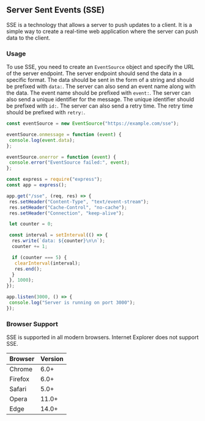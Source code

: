 ## Server Sent Events (SSE)

SSE is a technology that allows a server to push updates to a client. It is a simple way to create a real-time web application where the server can push data to the client.

### Usage

To use SSE, you need to create an `EventSource` object and specify the URL of the server endpoint. The server endpoint should send the data in a specific format. The data should be sent in the form of a string and should be prefixed with `data:`. The server can also send an event name along with the data. The event name should be prefixed with `event:`. The server can also send a unique identifier for the message. The unique identifier should be prefixed with `id:`. The server can also send a retry time. The retry time should be prefixed with `retry:`.

```javascript
const eventSource = new EventSource("https://example.com/sse");

eventSource.onmessage = function (event) {
 console.log(event.data);
};

eventSource.onerror = function (event) {
 console.error("EventSource failed:", event);
};
```

```javascript
const express = require("express");
const app = express();

app.get("/sse", (req, res) => {
 res.setHeader("Content-Type", "text/event-stream");
 res.setHeader("Cache-Control", "no-cache");
 res.setHeader("Connection", "keep-alive");

 let counter = 0;

 const interval = setInterval(() => {
  res.write(`data: ${counter}\n\n`);
  counter += 1;

  if (counter === 5) {
   clearInterval(interval);
   res.end();
  }
 }, 1000);
});

app.listen(3000, () => {
 console.log("Server is running on port 3000");
});
```

### Browser Support

SSE is supported in all modern browsers. Internet Explorer does not support SSE.

| Browser | Version |
| ------- | ------- |
| Chrome  | 6.0+    |
| Firefox | 6.0+    |
| Safari  | 5.0+    |
| Opera   | 11.0+   |
| Edge    | 14.0+   |
